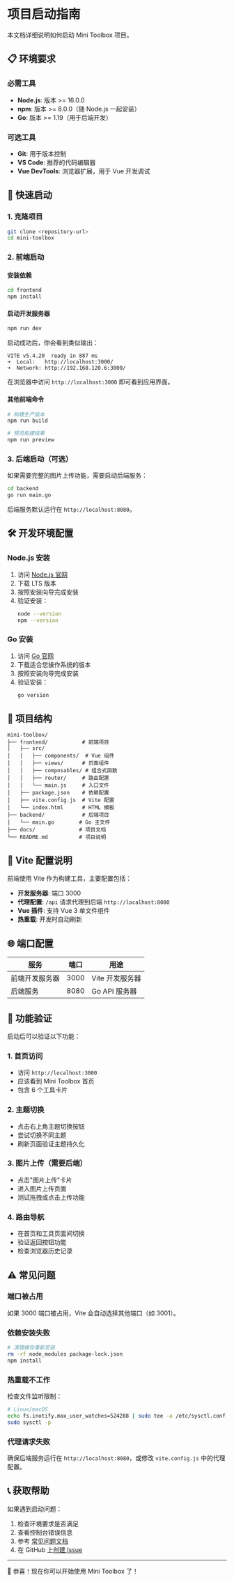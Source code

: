 # 项目启动指南

本文档详细说明如何启动 Mini Toolbox 项目。

## 📋 环境要求

### 必需工具

- **Node.js**: 版本 >= 16.0.0
- **npm**: 版本 >= 8.0.0（随 Node.js 一起安装）
- **Go**: 版本 >= 1.19（用于后端开发）

### 可选工具

- **Git**: 用于版本控制
- **VS Code**: 推荐的代码编辑器
- **Vue DevTools**: 浏览器扩展，用于 Vue 开发调试

## 🚀 快速启动

### 1. 克隆项目

```bash
git clone <repository-url>
cd mini-toolbox
```

### 2. 前端启动

#### 安装依赖

```bash
cd frontend
npm install
```

#### 启动开发服务器

```bash
npm run dev
```

启动成功后，你会看到类似输出：

```
VITE v5.4.20  ready in 887 ms
➜  Local:   http://localhost:3000/
➜  Network: http://192.168.120.6:3000/
```

在浏览器中访问 `http://localhost:3000` 即可看到应用界面。

#### 其他前端命令

```bash
# 构建生产版本
npm run build

# 预览构建结果
npm run preview
```

### 3. 后端启动（可选）

如果需要完整的图片上传功能，需要启动后端服务：

```bash
cd backend
go run main.go
```

后端服务默认运行在 `http://localhost:8080`。

## 🛠️ 开发环境配置

### Node.js 安装

1. 访问 [Node.js 官网](https://nodejs.org/)
2. 下载 LTS 版本
3. 按照安装向导完成安装
4. 验证安装：
   ```bash
   node --version
   npm --version
   ```

### Go 安装

1. 访问 [Go 官网](https://golang.org/dl/)
2. 下载适合您操作系统的版本
3. 按照安装向导完成安装
4. 验证安装：
   ```bash
   go version
   ```

## 📁 项目结构

```
mini-toolbox/
├── frontend/           # 前端项目
│   ├── src/
│   │   ├── components/  # Vue 组件
│   │   ├── views/      # 页面组件
│   │   ├── composables/ # 组合式函数
│   │   ├── router/     # 路由配置
│   │   └── main.js     # 入口文件
│   ├── package.json    # 依赖配置
│   ├── vite.config.js  # Vite 配置
│   └── index.html      # HTML 模板
├── backend/            # 后端项目
│   └── main.go        # Go 主文件
├── docs/              # 项目文档
└── README.md          # 项目说明
```

## 🔧 Vite 配置说明

前端使用 Vite 作为构建工具，主要配置包括：

- **开发服务器**: 端口 3000
- **代理配置**: `/api` 请求代理到后端 `http://localhost:8080`
- **Vue 插件**: 支持 Vue 3 单文件组件
- **热重载**: 开发时自动刷新

## 🌐 端口配置

| 服务      | 端口   | 用途         |
|---------|------|------------|
| 前端开发服务器 | 3000 | Vite 开发服务器 |
| 后端服务    | 8080 | Go API 服务器 |

## 🎯 功能验证

启动后可以验证以下功能：

### 1. 首页访问

- 访问 `http://localhost:3000`
- 应该看到 Mini Toolbox 首页
- 包含 6 个工具卡片

### 2. 主题切换

- 点击右上角主题切换按钮
- 尝试切换不同主题
- 刷新页面验证主题持久化

### 3. 图片上传（需要后端）

- 点击"图片上传"卡片
- 进入图片上传页面
- 测试拖拽或点击上传功能

### 4. 路由导航

- 在首页和工具页面间切换
- 验证返回按钮功能
- 检查浏览器历史记录

## ⚠️ 常见问题

### 端口被占用

如果 3000 端口被占用，Vite 会自动选择其他端口（如 3001）。

### 依赖安装失败

```bash
# 清理缓存重新安装
rm -rf node_modules package-lock.json
npm install
```

### 热重载不工作

检查文件监听限制：

```bash
# Linux/macOS
echo fs.inotify.max_user_watches=524288 | sudo tee -a /etc/sysctl.conf
sudo sysctl -p
```

### 代理请求失败

确保后端服务运行在 `http://localhost:8080`，或修改 `vite.config.js` 中的代理配置。

## 📞 获取帮助

如果遇到启动问题：

1. 检查环境要求是否满足
2. 查看控制台错误信息
3. 参考 [常见问题文档](./faq.md)
4. 在 GitHub 上[创建 Issue](https://github.com/your-repo/mini-toolbox/issues)

---

🎉 恭喜！现在你可以开始使用 Mini Toolbox 了！